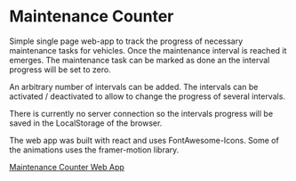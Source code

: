 # Maintenance Counter

Simple single page web-app to track the progress of necessary maintenance tasks for vehicles. Once the maintenance interval is reached it emerges. The maintenance task can be marked as done an the interval progress will be set to zero.

An arbitrary number of intervals can be added. The intervals can be activated / deactivated to allow to change the progress of several intervals.

There is currently no server connection so the intervals progress will be saved in the LocalStorage of the browser.

The web app was built with react and uses FontAwesome-Icons. Some of the animations uses the framer-motion library.

[Maintenance Counter Web App](https://mr-t-durden.github.io/maintenance-counter/)